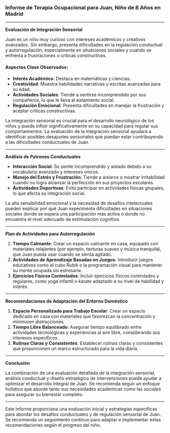 ### Informe de Terapia Ocupacional para Juan, Niño de 8 Años en Madrid

---

**Evaluación de Integración Sensorial**

Juan es un niño muy curioso con intereses académicos y creativos avanzados. Sin embargo, presenta dificultades en la regulación conductual y autorregulación, especialmente en situaciones sociales y cuando se enfrenta a frustraciones o críticas constructivas.

#### Aspectos Clave Observados:
- **Interés Académico**: Destaca en matemáticas y ciencias.
- **Creatividad**: Muestra habilidades narrativas y escritas avanzadas para su edad.
- **Actividades Sociales**: Tiende a sentirse incomprendido por sus compañeros, lo que le lleva al aislamiento social.
- **Regulación Emocional**: Presenta dificultades en manejar la frustración y aceptar críticas constructivas.

La integración sensorial es crucial para el desarrollo neurológico de los niños y puede influir significativamente en su capacidad para regular sus comportamientos. La evaluación de la integración sensorial ayudará a identificar posibles desajustes sensoriales que puedan estar contribuyendo a las dificultades conductuales de Juan.

---

**Análisis de Patrones Conductuales**

- **Interacción Social**: Se siente incomprendido y aislado debido a su vocabulario avanzado y intereses únicos.
- **Manejo del Estrés y Frustración**: Tiende a aislarce o mostrar irritabilidad cuando no logra alcanzar la perfección en sus proyectos escolares.
- **Actividades Deportivas**: Evita participar en actividades físicas grupales, lo que afecta su integración social.

La alta sensibilidad emocional y la necesidad de desafíos intelectuales pueden explicar por qué Juan experimenta dificultades en situaciones sociales donde se espera una participación más activa o donde no encuentra el nivel adecuado de estimulación cognitiva.

---

**Plan de Actividades para Autorregulación**

1. **Tiempo Calmante**: Crear un espacio calmante en casa, equipado con materiales relajantes (por ejemplo, texturas suaves y música tranquila), que Juan pueda usar cuando se sienta agitado.
2. **Actividades de Aprendizaje Basadas en Juegos**: Introducir juegos educativos como el cubo Rubik o la programación visual para mantener su mente ocupada sin estresarle.
3. **Ejercicios Físicos Controlados**: Incluir ejercicios físicos controlados y regulares, como yoga infantil o karate adaptado a su nivel de habilidad y interés.

---

**Recomendaciones de Adaptación del Entorno Doméstico**

1. **Espacio Personalizado para Trabajo Escolar**: Crear un espacio dedicado en casa con materiales que favorezcan la concentración y minimicen distracciones.
2. **Tiempo Libre Balanceado**: Asegurar tiempo equilibrado entre actividades tecnológicas y experiencias al aire libre, considerando sus intereses específicos.
3. **Rutinas Claras y Consistentes**: Establecer rutinas claras y consistentes que proporcionen un marco estructurado para la vida diaria.

---

**Conclusión**

La combinación de una evaluación detallada de la integración sensorial, análisis conductual y diseño estratégico de intervenciones puede ayudar a optimizar el desarrollo integral de Juan. Se recomienda seguir un enfoque holístico que aborde tanto sus necesidades académicas como las sociales para asegurar su bienestar completo.

---

Este informe proporciona una evaluación inicial y estrategias específicas para abordar los desafíos conductuales y de regulación sensorial de Juan. Se recomienda un seguimiento continuo para adaptar e implementar estas recomendaciones según el progreso del niño.